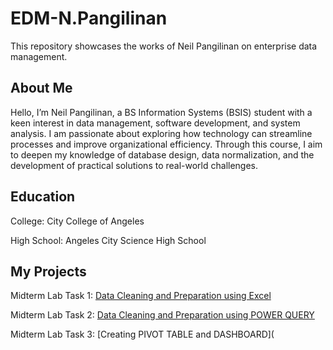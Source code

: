 # EDM-N.Pangilinan
This repository showcases the works of Neil Pangilinan on enterprise data management.

## About Me
Hello, I’m Neil Pangilinan, a BS Information Systems (BSIS) student with a keen interest in data management, software development, and system analysis. I am passionate about exploring how technology can streamline processes and improve organizational efficiency. Through this course, I aim to deepen my knowledge of database design, data normalization, and the development of practical solutions to real-world challenges.

## Education
College: City College of Angeles

High School: Angeles City Science High School
  
## My Projects
Midterm Lab Task 1: [Data Cleaning and Preparation using Excel](https://npangilinan-cca.github.io/Midterm-Lab-Task1/)

Midterm Lab Task 2: [Data Cleaning and Preparation using POWER QUERY](https://npangilinan-cca.github.io/Midterm-Lab-Task-2/)

Midterm Lab Task 3: [Creating PIVOT TABLE and DASHBOARD](

